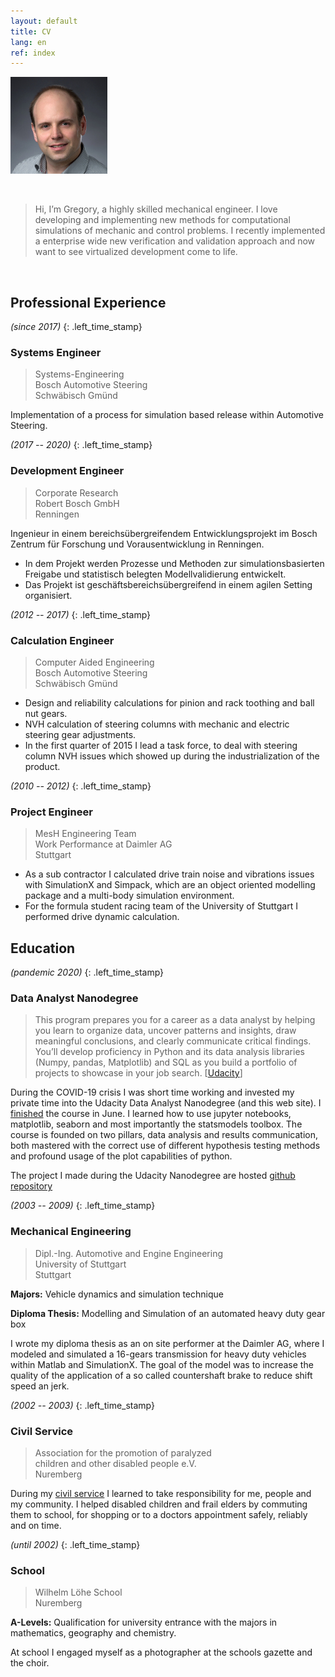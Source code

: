 ```yaml
---
layout: default
title: CV
lang: en
ref: index
---
```


![A portrait of me](/assets/lippe-m.jpg)

&nbsp;

> Hi, I’m Gregory, a highly skilled mechanical engineer. I love developing and
> implementing new methods for computational simulations of mechanic and control
> problems. I recently implemented a enterprise wide new verification and
> validation approach and now want to see virtualized development come to life.

&nbsp;

## Professional Experience

*(since 2017)*
{: .left_time_stamp}

### Systems Engineer

> Systems-Engineering  
> Bosch Automotive Steering  
> Schwäbisch Gmünd  

Implementation of a process for simulation based release within Automotive
Steering.

*(2017 -- 2020)*
{: .left_time_stamp}

### Development Engineer

> Corporate Research  
> Robert Bosch GmbH  
> Renningen  

Ingenieur in einem bereichsübergreifendem Entwicklungsprojekt im Bosch Zentrum für
Forschung und Vorausentwicklung in Renningen.

* In dem Projekt werden Prozesse und Methoden zur simulationsbasierten
  Freigabe und statistisch belegten Modellvalidierung entwickelt.
* Das Projekt ist geschäftsbereichsübergreifend in einem agilen Setting
  organisiert.

*(2012 -- 2017)*
{: .left_time_stamp}

### Calculation Engineer

> Computer Aided Engineering  
> Bosch Automotive Steering  
> Schwäbisch Gmünd  

* Design and reliability calculations for pinion and rack toothing and ball nut
  gears.
* NVH calculation of steering columns with mechanic and electric steering gear
  adjustments.
* In the first quarter of 2015 I lead a task force, to deal with steering column
  NVH issues which showed up during the industrialization of the product.

*(2010 -- 2012)*
{: .left_time_stamp}

### Project Engineer

> MesH Engineering Team  
> Work Performance at Daimler AG  
> Stuttgart  

* As a sub contractor I calculated drive train noise and vibrations issues with
  SimulationX and Simpack, which are an object oriented modelling package and a
  multi-body simulation environment.
* For the formula student racing team of the University of Stuttgart I performed
  drive dynamic calculation.

## Education

*(pandemic 2020)*
{: .left_time_stamp}

### Data Analyst Nanodegree

> This program prepares you for a career as a data analyst by helping you learn to organize
> data, uncover patterns and insights, draw meaningful conclusions, and clearly communicate
> critical findings. You’ll develop proficiency in Python and its data analysis libraries (Numpy,
> pandas, Matplotlib) and SQL as you build a portfolio of projects to showcase in your job
> search. [[Udacity](https://www.udacity.com/course/data-analyst-nanodegree--nd002)]

During the COVID-19 crisis I was short time working and invested my private time into the
Udacity Data Analyst Nanodegree (and this web site). I
[finished](https://graduation.udacity.com/confirm/GMHQJMC3) the course in June. I learned how
to use jupyter notebooks, matplotlib, seaborn and most importantly the statsmodels toolbox. The
course is founded on two pillars, data analysis and results communication, both mastered with
the correct use of different hypothesis testing methods and profound usage of the plot
capabilities of python.

The project I made during the Udacity Nanodegree are hosted [github
repository](https://github.com/schorschie/udacity)

*(2003 -- 2009)*
{: .left_time_stamp}

### Mechanical Engineering

> Dipl.-Ing. Automotive and Engine Engineering  
> University of Stuttgart  
> Stuttgart  

**Majors:** Vehicle dynamics and simulation technique

**Diploma Thesis:** Modelling and Simulation of an automated heavy duty gear box

I wrote my diploma thesis as an on site performer at the Daimler AG, where
I modeled and simulated a 16-gears transmission for heavy duty vehicles within
Matlab and SimulationX. The goal of the model was to increase the quality of
the application of a so called countershaft brake to reduce shift speed an jerk.

*(2002 -- 2003)*
{: .left_time_stamp}

### Civil Service

> Association for the promotion of paralyzed  
> children and other disabled people e.V.  
> Nuremberg  

During my [civil service](https://en.wikipedia.org/wiki/Zivildienst) I learned
to take responsibility for me, people and my community. I helped disabled
children and frail elders by commuting them to school, for shopping or to a
doctors appointment safely, reliably and on time.

*(until 2002)*
{: .left_time_stamp}

### School

> Wilhelm Löhe School  
> Nuremberg  

**A-Levels:** Qualification for university entrance with the majors in mathematics,
geography and chemistry.

At school I engaged myself as a photographer at the schools gazette and the
choir.
